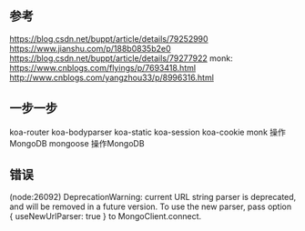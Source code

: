 
参考
--
https://blog.csdn.net/buppt/article/details/79252990
https://www.jianshu.com/p/188b0835b2e0
https://blog.csdn.net/buppt/article/details/79277922
monk: https://www.cnblogs.com/flyings/p/7693418.html
http://www.cnblogs.com/yangzhou33/p/8996316.html

一步一步
--
koa-router
koa-bodyparser
koa-static
koa-session
koa-cookie
monk 操作MongoDB
mongoose 操作MongoDB

错误
--
(node:26092) DeprecationWarning: current URL string parser is deprecated, and will be removed in a future version. To use the new parser, pass option { useNewUrlParser: true } to MongoClient.connect.
